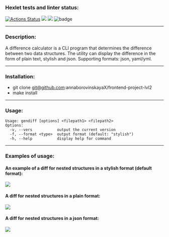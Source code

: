### Hexlet tests and linter status:
[![Actions Status](https://github.com/annaborovinskayaX/frontend-project-lvl2/workflows/hexlet-check/badge.svg)](https://github.com/annaborovinskayaX/frontend-project-lvl2/actions) <a href="https://codeclimate.com/github/annaborovinskayaX/frontend-project-lvl2/maintainability"><img src="https://api.codeclimate.com/v1/badges/84ed35f044750b8c0819/maintainability" /></a> <a href="https://codeclimate.com/github/codeclimate/codeclimate/test_coverage"><img src="https://api.codeclimate.com/v1/badges/a99a88d28ad37a79dbf6/test_coverage" /></a> ![badge](https://github.com/annaborovinskayaX/frontend-project-lvl2/actions/workflows/nodejs.yml/badge.svg)
***

### Description:
A difference calculator is a CLI program that determines the difference between two data structures. The utility can display the difference in the form of plain text, stylish and json.
Supporting formats: json, yaml/yml.
***
### Installation:
+ git clone git@github.com:annaborovinskayaX/frontend-project-lvl2
+ make install
***
### Usage:
	Usage: gendiff [options] <filepath1> <filepath2>
	Options:
	  -v, --vers           output the current version
	  -f, --format <type>  output format (default: "stylish")
	  -h, --help           display help for command
***
### Examples of usage:
#### An example of a diff for nested structures in a stylish format (default format):
<a href="https://asciinema.org/a/UkBXQAlomDhOgCe6JsNCAFXjQ"><img src="https://asciinema.org/a/UkBXQAlomDhOgCe6JsNCAFXjQ.svg"/></a>

#### A diff for nested structures in a plain format:
<a href="https://asciinema.org/a/VYaBA2hbjFdDyLYnY7iVBFuj3"><img src="https://asciinema.org/a/VYaBA2hbjFdDyLYnY7iVBFuj3.svg"/></a>

#### A diff for nested structures in a json format:
<a href="https://asciinema.org/a/Sv9GGQueCjOEpXTIrwNpJ2Ps6"><img src="https://asciinema.org/a/Sv9GGQueCjOEpXTIrwNpJ2Ps6.svg"/></a>
